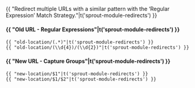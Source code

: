 {{ "Redirect multiple URLs with a similar pattern with the ‘Regular Expression’
Match Strategy."|t('sprout-module-redirects') }}

#### {{ "Old URL - Regular Expressions"|t('sprout-module-redirects') }}

<pre><code>{{ "old-location/(.*)"|t('sprout-module-redirects') }}
{{ "old-location/(\\d{4})/(\\d{2})"|t('sprout-module-redirects') }}
</code></pre>

#### {{ "New URL - Capture Groups"|t('sprout-module-redirects') }}

<pre><code>{{ "new-location/$1"|t('sprout-module-redirects') }}
{{ "new-location/$1/$2"|t('sprout-module-redirects') }}
</code></pre>


